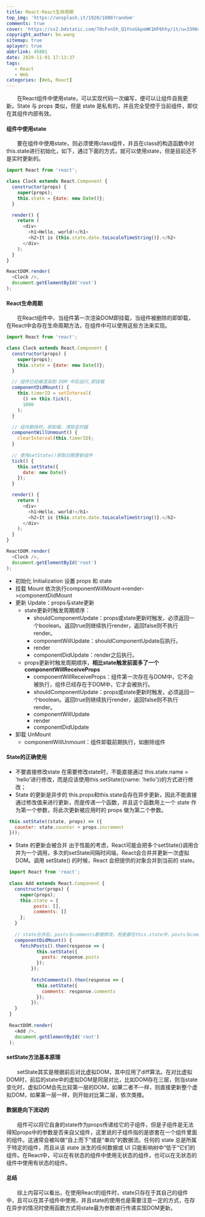 ```yaml
---
title: React-React生命周期
top_img: 'https://unsplash.it/1920/1080?random'
comments: true
cover: 'https://ss2.bdstatic.com/70cFvnSh_Q1YnxGkpoWK1HF6hhy/it/u=3396435274,4251997814&fm=26&gp=0.jpg'
copyright_author: bo.wang
sitemap: true
aplayer: true
abbrlink: 45801
date: 2020-11-01 17:13:37
tags: 
   - React
   - Web
categories: [Web, React]
---
```


&emsp;&emsp;在React组件中使用state，可以实现代码一次编写，便可以让组件自我更新。State 与 props 类似，但是 state 是私有的，并且完全受控于当前组件，即仅在其组件内部有效。

#### 组件中使用state

&emsp;&emsp;要在组件中使用state，则必须使用class组件，并且在class的构造函数中对this.state进行初始化，如下，通过下面的方式，就可以使用state，但是目前还不是实时更新的。

```javascript
import React from 'react';

class Clock extends React.Component {
  constructor(props) {
    super(props);
    this.state = {date: new Date()};
  }

  render() {
    return (
      <div>
        <h1>Hello, world!</h1>
        <h2>It is {this.state.date.toLocaleTimeString()}.</h2>
      </div>
    );
  }
}

ReactDOM.render(
  <Clock />,
  document.getElementById('root')
);
```

#### React生命周期

&emsp;&emsp;在React组件中，当组件第一次渲染DOM即挂载，当组件被删除的即卸载，在React中会存在生命周期方法，在组件中可以使用这些方法来实现。

```javascript
import React from 'react';

class Clock extends React.Component {
  constructor(props) {
    super(props);
    this.state = {date: new Date()};
  }

  // 组件已经被渲染到 DOM 中后运行,即挂载
  componentDidMount() {
    this.timerID = setInterval(
      () => this.tick(),
      1000
    );
  }

  // 组件删除时，即卸载，清除定时器
  componentWillUnmount() {
    clearInterval(this.timerID);
  }
  
  // 使用setState()获取日期更新组件
  tick() {
    this.setState({
      date: new Date()
    });
  }

  render() {
    return (
      <div>
        <h1>Hello, world!</h1>
        <h2>It is {this.state.date.toLocaleTimeString()}.</h2>
      </div>
    );
  }
}

ReactDOM.render(
  <Clock />,
  document.getElementById('root')
);
```
   - 初始化 Initialization
        设置 props 和 state
   - 挂载 Mount
        依次执行componentWillMount->render->componentDidMount
   - 更新 Update：props与state更新
        - state更新时触发周期顺序：
            - shouldComponentUpdate：props或state更新时触发，必须返回一个boolean。返回true则继续执行render，返回false则不执行render。
            - componentWillUpdate：shouldComponentUpdate后执行。
            - render
            - componentDidUpdate：render之后执行。
        - props更新时触发周期顺序，**相比state触发前面多了一个componentWillReceiveProps**
            - componentWillReceiveProps：组件第一次存在与DOM中，它不会被执行，组件已经存在于DOM中，它才会被执行。  
            - shouldComponentUpdate：props或state更新时触发，必须返回一个boolean。返回true则继续执行render，返回false则不执行render。
            - componentWillUpdate
            - render
            - componentDidUpdate
   - 卸载 UnMount
        - componentWillUnmount：组件卸载前期执行，如删除组件

#### State的正确使用

   - 不要直接修改state
    在需要修改state时，不能直接通过 this.state.name = 'hello'进行修改，而是应该使用this.setState({name: 'hello'})的方式进行修改；
   - State 的更新是异步的
    this.props和this.state会存在异步更新，因此不能直接通过修改值来进行更新，而是传递一个函数，并且这个函数用上一个 state 作为第一个参数，将此次更新被应用时的 props 做为第二个参数。
   ```javascript
    this.setState((state, props) => ({
      counter: state.counter + props.increment
    }));
   ```
   - State 的更新会被合并
    出于性能的考虑，React可能会把多个setState()调用合并为一个调用，多次的setState间隔时间端，React会合并并更新一次虚拟DOM。调用 setState() 的时候，React 会把提供的对象合并到当前的 state。
    
   ```javascript
    import React from 'react';
    
    class Add extends React.Component {
      constructor(props) {
        super(props);
        this.state = {
             posts: [],
             comments: []
        };
      }
    
      // state合并后，posts与comments都被修改，但是都在this.state中，posts与comments二者是互不影响的。
      componentDidMount() {
        fetchPosts().then(response => {
              this.setState({
                posts: response.posts
              });
            });
        
            fetchComments().then(response => {
              this.setState({
                comments: response.comments
              });
            });
      }
    }
    
    ReactDOM.render(
      <Add />,
      document.getElementById('root')
    );
   ```
#### setState方法基本原理

&emsp;&emsp;setState其实是根据前后对比虚拟DOM，其中应用了diff算法。在对比虚拟DOM时，前后的state中的虚拟DOM是同层对比，比如DOM存在三层，则当state变化时，虚拟DOM会先比较第一层的DOM，如果二者不一样，则直接更新整个虚拟DOM，如果第一层一样，则开始对比第二层，依次类推。

#### 数据是向下流动的

&emsp;&emsp;组件可以将它自身的state作为props传递给它的子组件，但是子组件是无法得知props中的参数是否来自父组件，这里说的子组件指的是嵌套在一个组件里面的组件。这通常会被叫做“自上而下”或是“单向”的数据流。任何的 state 总是所属于特定的组件，而且从该 state 派生的任何数据或 UI 只能影响树中“低于”它们的组件。在React中，可以在有状态的组件中使用无状态的组件，也可以在无状态的组件中使用有状态的组件。

#### 总结

&emsp;&emsp;综上内容可以看出，在使用React的组件时，state只存在于其自己的组件中，且可以在其子组件中使用，并且state的使用也是需要注意一定的方式，在存在异步的情况时使用函数方式将state最为参数进行传递实现DOM更新。
